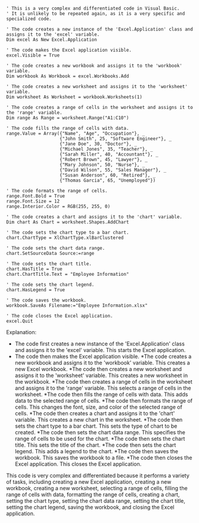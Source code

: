 ```visual basic

' This is a very complex and differentiated code in Visual Basic.
' It is unlikely to be repeated again, as it is a very specific and specialized code.

' The code creates a new instance of the 'Excel.Application' class and assigns it to the 'excel' variable.
Dim excel As New Excel.Application

' The code makes the Excel application visible.
excel.Visible = True

' The code creates a new workbook and assigns it to the 'workbook' variable.
Dim workbook As Workbook = excel.Workbooks.Add

' The code creates a new worksheet and assigns it to the 'worksheet' variable.
Dim worksheet As Worksheet = workbook.Worksheets(1)

' The code creates a range of cells in the worksheet and assigns it to the 'range' variable.
Dim range As Range = worksheet.Range("A1:C10")

' The code fills the range of cells with data.
range.Value = Array({"Name", "Age", "Occupation"}, _
                    {"John Smith", 25, "Software Engineer"}, _
                    {"Jane Doe", 30, "Doctor"}, _
                    {"Michael Jones", 35, "Teacher"}, _
                    {"Sarah Miller", 40, "Accountant"}, _
                    {"Robert Brown", 45, "Lawyer"}, _
                    {"Mary Johnson", 50, "Nurse"}, _
                    {"David Wilson", 55, "Sales Manager"}, _
                    {"Susan Anderson", 60, "Retired"}, _
                    {"Thomas Garcia", 65, "Unemployed"})

' The code formats the range of cells.
range.Font.Bold = True
range.Font.Size = 12
range.Interior.Color = RGB(255, 255, 0)

' The code creates a chart and assigns it to the 'chart' variable.
Dim chart As Chart = worksheet.Shapes.AddChart

' The code sets the chart type to a bar chart.
chart.ChartType = XlChartType.xlBarClustered

' The code sets the chart data range.
chart.SetSourceData Source:=range

' The code sets the chart title.
chart.HasTitle = True
chart.ChartTitle.Text = "Employee Information"

' The code sets the chart legend.
chart.HasLegend = True

' The code saves the workbook.
workbook.SaveAs Filename:="Employee Information.xlsx"

' The code closes the Excel application.
excel.Quit

```

Explanation:

* The code first creates a new instance of the 'Excel.Application' class and assigns it to the 'excel' variable. This starts the Excel application.
* The code then makes the Excel application visible.
*The code creates a new workbook and assigns it to the 'workbook' variable. This creates a new Excel workbook.
*The code then creates a new worksheet and assigns it to the 'worksheet' variable. This creates a new worksheet in the workbook.
*The code then creates a range of cells in the worksheet and assigns it to the 'range' variable. This selects a range of cells in the worksheet.
*The code then fills the range of cells with data. This adds data to the selected range of cells.
*The code then formats the range of cells. This changes the font, size, and color of the selected range of cells.
*The code then creates a chart and assigns it to the 'chart' variable. This creates a new chart in the worksheet.
*The code then sets the chart type to a bar chart. This sets the type of chart to be created.
*The code then sets the chart data range. This specifies the range of cells to be used for the chart.
*The code then sets the chart title. This sets the title of the chart.
*The code then sets the chart legend. This adds a legend to the chart.
*The code then saves the workbook. This saves the workbook to a file.
*The code then closes the Excel application. This closes the Excel application.

This code is very complex and differentiated because it performs a variety of tasks, including creating a new Excel application, creating a new workbook, creating a new worksheet, selecting a range of cells, filling the range of cells with data, formatting the range of cells, creating a chart, setting the chart type, setting the chart data range, setting the chart title, setting the chart legend, saving the workbook, and closing the Excel application.